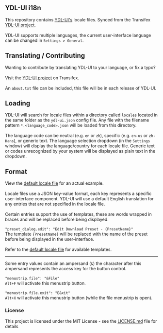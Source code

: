 ## YDL-UI i18n
This repository contains [YDL-UI's](https://github.com/Maxstupo/ydl-ui) locale files. Synced from the Transifex [YDL-UI project](https://www.transifex.com/ydl-apps/ydl-ui).
<br><br>
YDL-UI supports multiple languages, the current user-interface language can be changed in `Settings > General`.

## Translating / Contributing
Wanting to contribute by translating YDL-UI to your language, or fix a typo?
<br><br>
Visit the [YDL-UI project](https://www.transifex.com/ydl-apps/ydl-ui) on Transifex.
<br><br>
An ``about.txt`` file can be included, this file will be in each release of YDL-UI.

## Loading
YDL-UI will search for locale files within a directory called `locales` located in the same folder as the `ydl-ui.json` config file. Any file with the filename pattern `*.<language_code>.json` will be loaded from this directory. <br><br>The language code can be neutral (e.g. `en` or `zh`), specific (e.g. `en-us` or `zh-Hans`), or generic text. 
The language selection dropdown (in the `Settings` window) will display the language/country for each locale file. Generic text or codes unrecognized by your system will be displayed as plain text in the dropdown.

## Format
View the [default locale file](https://github.com/Maxstupo/ydl-ui_i18n/blob/master/locales/en/default.en.json) for an actual example.
<br><br>
Locale files use a JSON key-value format, each key represents a specific user-interface component. YDL-UI will use a default English translation for any entries that are not specified in the locale file.<br><br>Certain entries support the use of templates, these are words wrapped in braces and will be replaced before being displayed.<br><br>
`"preset_dialog.edit": "Edit Download Preset - {PresetName}"`<br>
The template `{PresetName}` will be replaced with the name of the preset before being displayed in the user-interface.<br><br>
Refer to the [default locale file](https://github.com/Maxstupo/ydl-ui_i18n/blob/master/locales/en/default.en.json) for available templates.<br>
***
Some entry values contain an ampersand (`&`) the character after this ampersand represents the access key for the button control.<br><br>
`"menustrip.file": "&File"`<br>
`Alt+F` will activate this menustrip button.<br><br>
`"menustrip.file.exit": "E&xit"`<br>
`Alt+X` will activate this menustrip button (while the file menustrip is open).

### License

This project is licensed under the MIT License - see the [LICENSE.md](LICENSE.md) file for details
